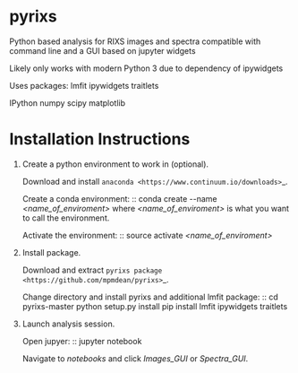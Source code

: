 # pyrixs
Python based analysis for RIXS images and spectra compatible with command line and a GUI based on jupyter widgets

Likely only works with modern Python 3 due to dependency of ipywidgets

Uses packages:
lmfit
ipywidgets
traitlets

IPython
numpy
scipy
matplotlib


Installation Instructions
=========================

1. Create a python environment to work in (optional).

    Download and install `anaconda <https://www.continuum.io/downloads>`_.

    Create a conda environment:
    ::
        conda create --name *<name_of_enviroment>*
    where *<name_of_enviroment>* is what you want to call the environment.

    Activate the environment:
    ::
        source activate *<name_of_enviroment>*

2. Install package.

    Download and extract `pyrixs package <https://github.com/mpmdean/pyrixs>`_.

    Change directory and install pyrixs and additional lmfit package:
    ::
        cd pyrixs-master
        python setup.py install
        pip install lmfit ipywidgets traitlets

3. Launch analysis session.

    Open jupyer:
    ::
        jupyter notebook

    Navigate to *notebooks* and click *Images_GUI* or *Spectra_GUI*.
